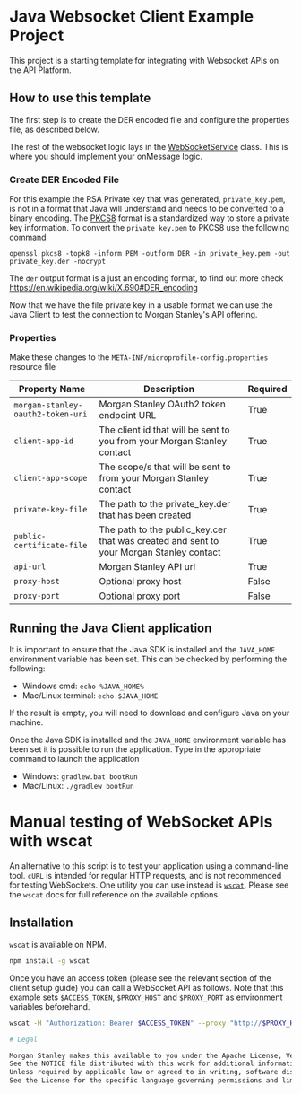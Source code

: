 # Java Websocket Client Example Project
This project is a starting template for integrating with Websocket APIs on the API Platform.

## How to use this template
The first step is to create the DER encoded file and configure the properties file, as described below.

The rest of the websocket logic lays in the [WebSocketService](./src/main/java/com/ms/infra/example/application/websocket/WebSocketService.java) class. This is where you should implement your onMessage logic.

### Create DER Encoded File
For this example the RSA Private key that was generated, `private_key.pem`, is not in a format that Java will understand and needs to be converted to a binary encoding.
The [PKCS8](https://en.wikipedia.org/wiki/PKCS_8) format is a standardized way to store a private key information.
To convert the `private_key.pem` to PKCS8 use the following command

```shell
openssl pkcs8 -topk8 -inform PEM -outform DER -in private_key.pem -out private_key.der -nocrypt
```
The `der` output format is a just an encoding format, to find out more check <https://en.wikipedia.org/wiki/X.690#DER_encoding>

Now that we have the file private key in a usable format we can use the Java Client to test the connection to Morgan Stanley's API offering.

### Properties
Make these changes to the `META-INF/microprofile-config.properties` resource file

| Property Name                     | Description                                                                             | Required |
|-----------------------------------|-----------------------------------------------------------------------------------------|----------|
| `morgan-stanley-oauth2-token-uri` | Morgan Stanley OAuth2 token endpoint URL                                                | True     |
| `client-app-id`                   | The client id that will be sent to you from your Morgan Stanley contact                 | True     |
| `client-app-scope`                | The scope/s that will be sent to from your Morgan Stanley contact                       | True     |
| `private-key-file`                | The path to the private_key.der that has been created                                   | True     |
| `public-certificate-file`         | The path to the public_key.cer that was created and sent to your Morgan Stanley contact | True     |
| `api-url`                         | Morgan Stanley API url                                                                  | True     | 
| `proxy-host`                      | Optional proxy host                                                                     | False    |
| `proxy-port`                      | Optional proxy port                                                                     | False    |

## Running the Java Client application
It is important to ensure that the Java SDK is installed and the `JAVA_HOME` environment variable has been set.
This can be checked by performing the following:

* Windows cmd: `echo %JAVA_HOME%`
* Mac/Linux terminal: `echo $JAVA_HOME`

If the result is empty, you will need to download and configure Java on your machine.

Once the Java SDK is installed and the `JAVA_HOME` environment variable has been set it is possible to run the application.
Type in the appropriate command to launch the application

* Windows: `gradlew.bat bootRun`
* Mac/Linux: `./gradlew bootRun`

# Manual testing of WebSocket APIs with wscat
An alternative to this script is to test your application using a command-line tool. `cURL` is intended for regular HTTP requests, and is not recommended for testing WebSockets.
One utility you can use instead is [`wscat`](https://github.com/websockets/wscat). Please see the `wscat` docs for full reference on the available options.

## Installation
`wscat` is available on NPM.

```bash
npm install -g wscat
```

Once you have an access token (please see the relevant section of the client setup guide) you can call a WebSocket API as follows.
Note that this example sets `$ACCESS_TOKEN`, `$PROXY_HOST` and `$PROXY_PORT` as environment variables beforehand.

```bash
wscat -H "Authorization: Bearer $ACCESS_TOKEN" --proxy "http://$PROXY_HOST:$PROXY_PORT" -c wss://api.morganstanley.com/websocket-api

# Legal

Morgan Stanley makes this available to you under the Apache License, Version 2.0 (the "License"). You may obtain a copy of the License at http://www.apache.org/licenses/LICENSE-2.0.
See the NOTICE file distributed with this work for additional information regarding copyright ownership.
Unless required by applicable law or agreed to in writing, software distributed under the License is distributed on an "AS IS" BASIS, WITHOUT WARRANTIES OR CONDITIONS OF ANY KIND, either express or implied.
See the License for the specific language governing permissions and limitations under the License.